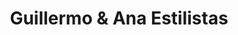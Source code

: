 ---
title: "Guillermo & Ana Estilistas"
url: /neuquen/guillermo-und-ana-estilistas/
shop: Friseur
---